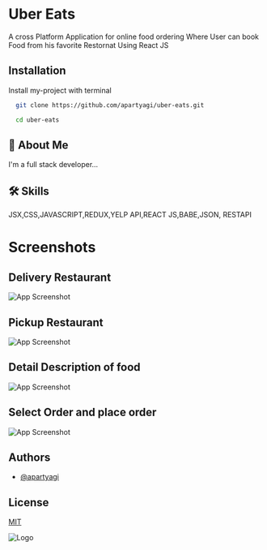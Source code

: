 
# Uber Eats
A cross Platform Application for online food ordering 
Where User can book Food from his favorite Restornat
Using React JS
## Installation

Install my-project with terminal 

```bash
  git clone https://github.com/apartyagi/uber-eats.git
```

```bash
  cd uber-eats
```




## 🚀 About Me
I'm a full stack developer...


## 🛠 Skills
JSX,CSS,JAVASCRIPT,REDUX,YELP API,REACT JS,BABE,JSON, RESTAPI


# Screenshots
## Delivery Restaurant 
![App Screenshot](https://raw.githubusercontent.com/apartyagi/uber-eats/main/Screenshot/uber_delivery.jpeg)
## Pickup Restaurant
![App Screenshot](https://raw.githubusercontent.com/apartyagi/uber-eats/main/Screenshot/uber_pickup.jpeg)
## Detail Description of food 
![App Screenshot](https://raw.githubusercontent.com/apartyagi/uber-eats/main/Screenshot/uber_details.jpeg)
## Select Order and place order
![App Screenshot](https://raw.githubusercontent.com/apartyagi/uber-eats/main/Screenshot/select_uber.jpeg)


## Authors

- [@apartyagi](https://www.github.com/apartyagi)


## License

[MIT](https://choosealicense.com/licenses/mit/)


![Logo](https://cdn.worldvectorlogo.com/logos/react-1.svg)
